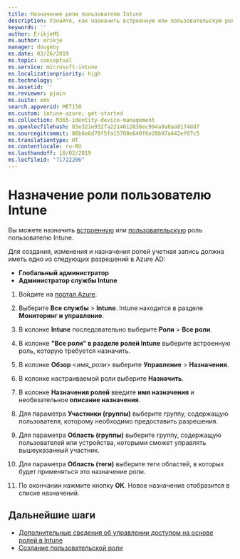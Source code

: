 ```yaml
---
title: Назначение роли пользователю Intune
description: Узнайте, как назначить встроенную или пользовательскую роль пользователю в Microsoft Intune.
keywords: ''
author: ErikjeMS
ms.author: erikje
manager: dougeby
ms.date: 03/26/2019
ms.topic: conceptual
ms.service: microsoft-intune
ms.localizationpriority: high
ms.technology: ''
ms.assetid: ''
ms.reviewer: pjain
ms.suite: ems
search.appverid: MET150
ms.custom: intune-azure; get-started
ms.collection: M365-identity-device-management
ms.openlocfilehash: 83e321e932fa2214612836ec994a9a0aa8174dd7
ms.sourcegitcommit: 88b6e6d70f5fa15708e640f6e20b97a442ef07c5
ms.translationtype: HT
ms.contentlocale: ru-RU
ms.lasthandoff: 10/02/2019
ms.locfileid: "71722206"
---
```

# <a name="assign-a-role-to-an-intune-user"></a>Назначение роли пользователю Intune

Вы можете назначить [встроенную](role-based-access-control.md#built-in-roles) или [пользовательскую](create-custom-role.md) роль пользователю Intune.

Для создания, изменения и назначения ролей учетная запись должна иметь одно из следующих разрешений в Azure AD:
- **Глобальный администратор**
- **Администратор службы Intune**

1. Войдите на [портал Azure](https://portal.azure.com).

2. Выберите **Все службы** > **Intune**. Intune находится в разделе **Мониторинг и управление**.

3. В колонке **Intune** последовательно выберите **Роли** > **Все роли**.

4. В колонке **"Все роли" в разделе ролей Intune** выберите встроенную роль, которую требуется назначить.

5. В колонке **Обзор** <*имя_роли*> выберите **Управление** > **Назначения**.

6. В колонке настраиваемой роли выберите **Назначить**.

7. В колонке **Назначения ролей** введите **имя назначения** и необязательное **описание назначения**.

8. Для параметра **Участники (группы)** выберите группу, содержащую пользователя, которому необходимо предоставить разрешения.

9. Для параметра **Область (группы)** выберите группу, содержащую пользователей или устройства, которыми сможет управлять вышеуказанный участник.

10. Для параметра **Область (теги)** выберите теги областей, в которых будет применяться это назначение роли.

11. По окончании нажмите кнопку **ОК**. Новое назначение отобразится в списке назначений.


## <a name="next-steps"></a>Дальнейшие шаги
- [Дополнительные сведения об управлении доступом на основе ролей в Intune](role-based-access-control.md)
- [Создание пользовательской роли](create-custom-role.md)
